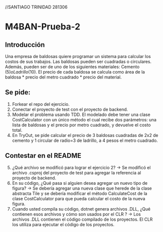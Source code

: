 //SANTIAGO TRINIDAD 281306

# M4BAN-Prueba-2

## Introducción

Una empresa de baldosas quiere programar un sistema para calcular los costos de sus trabajos. Las baldosas pueden ser cuadradas o circulares. Además, pueden ser de uno de los siguientes materiales: Cemento ($5) o Ladrillo ($10). El precio de cada baldosa se calcula como área de la baldosa * precio del metro cuadrado * precio del material.

## Se pide:

1. Forkear el repo del ejercicio.
2. Conectar el proyecto de test con el proyecto de backend.
3. Modelar el problema usando TDD. El modelado debe tener una clase CostCalculator con un único método el cual recibe dos parámetros: una lista de baldosas y el precio por metro cuadrado, y devuelve el costo total.
4. En TryOut, se pide calcular el precio de 3 baldosas cuadradas de 2x2 de cemento y 1 circular de radio=3 de ladrillo, a 4 pesos el metro cuadrado.

## Contestar en el README

5. ¿Qué archivo se modificó para lograr el ejercicio 2? -> Se modificó el archivo .csproj del proyecto de test para agregar la referencia al proyecto de backend.
6. En su código, ¿Qué pasa si alguien desea agregar un nuevo tipo de figura? -> Se debería agregar una nueva clase que herede de la clase abstracta Tile y se debería modificar el método CalculateCost de la clase CostCalculator para que pueda calcular el costo de la nueva figura.
7. Cuando usted compila su código, dotnet genera archivos .DLL, ¿Qué contienen esos archivos y cómo son usados por el CLR	? -> Los archivos .DLL contienen el código compilado de los proyectos. El CLR los utiliza para ejecutar el código de los proyectos.
